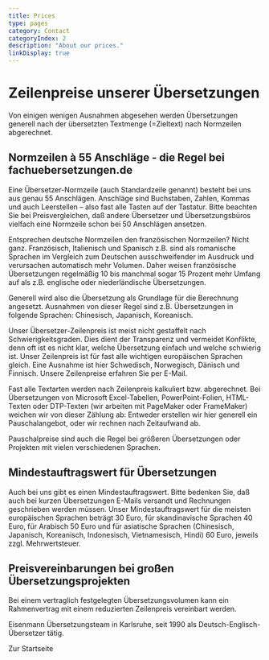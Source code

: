 ```yaml
---
title: Prices
type: pages
category: Contact
categoryIndex: 2
description: "About our prices."
linkDisplay: true
---
```


# Zeilenpreise unserer Übersetzungen

Von einigen wenigen Ausnahmen abgesehen werden Übersetzungen generell nach der übersetzten Textmenge (=Zieltext) nach Normzeilen abgerechnet.

## Normzeilen à 55 Anschläge - die Regel bei fachuebersetzungen.de
Eine Übersetzer-Normzeile (auch Standardzeile genannt) besteht bei uns aus genau 55 Anschlägen. Anschläge sind Buchstaben, Zahlen, Kommas und auch Leerstellen – also fast alle Tasten auf der Tastatur. Bitte beachten Sie bei Preisvergleichen, daß andere Übersetzer und Übersetzungsbüros vielfach eine Normzeile schon bei 50 Anschlägen ansetzen.

Entsprechen deutsche Normzeilen den französischen Normzeilen? Nicht ganz. Französisch, Italienisch und Spanisch z.B. sind als romanische Sprachen im Vergleich zum Deutschen ausschweifender im Ausdruck und verursachen automatisch mehr Volumen. Daher weisen französische Übersetzungen regelmäßig 10 bis manchmal sogar 15 Prozent mehr Umfang auf als z.B. englische oder niederländische Übersetzungen.

Generell wird also die Übersetzung als Grundlage für die Berechnung angesetzt. Ausnahmen von dieser Regel sind z.B. Übersetzungen in folgende Sprachen: Chinesisch, Japanisch, Koreanisch.

Unser Übersetzer-Zeilenpreis ist meist nicht gestaffelt nach Schwierigkeitsgraden. Dies dient der Transparenz und vermeidet Konflikte, denn oft ist es nicht klar, welche Übersetzung einfach und welche schwierig ist. Unser Zeilenpreis ist für fast alle wichtigen europäischen Sprachen gleich. Eine Ausnahme ist hier Schwedisch, Norwegisch, Dänisch und Finnisch. Unsere Zeilenpreise erfahren Sie per E-Mail.

Fast alle Textarten werden nach Zeilenpreis kalkuliert bzw. abgerechnet. Bei Übersetzungen von Microsoft Excel-Tabellen, PowerPoint-Folien, HTML-Texten oder DTP-Texten (wir arbeiten mit PageMaker oder FrameMaker) weichen wir von dieser Zählung ab: Entweder erstellen wir hier generell ein Pauschalangebot, oder wir rechnen nach Zeitaufwand ab.

Pauschalpreise sind auch die Regel bei größeren Übersetzungen oder Projekten mit vielen verschiedenen Sprachen.

## Mindestauftragswert für Übersetzungen
Auch bei uns gibt es einen Mindestauftragswert. Bitte bedenken Sie, daß auch bei kurzen Übersetzungen E-Mails versandt und Rechnungen geschrieben werden müssen. Unser Mindestauftragswert für die meisten europäischen Sprachen beträgt 30 Euro, für skandinavische Sprachen 40 Euro, für Arabisch 50 Euro und für asiatische Sprachen (Chinesisch, Japanisch, Koreanisch, Indonesisch, Vietnamesisch, Hindi) 60 Euro, jeweils zzgl. Mehrwertsteuer.

## Preisvereinbarungen bei großen Übersetzungsprojekten
Bei einem vertraglich festgelegten Übersetzungsvolumen kann ein Rahmenvertrag mit einem reduzierten Zeilenpreis vereinbart werden.

 

Eisenmann Übersetzungsteam in Karlsruhe, seit 1990 als Deutsch-Englisch-Übersetzer tätig.

Zur Startseite